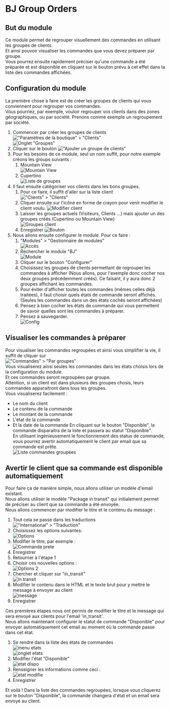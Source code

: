# BJ Group Orders
## But du module
Ce module permet de regrouper visuellement des commandes en utilisant les groupes de clients.  
Et ainsi pouvoir visualiser les commandes que vous devez préparer par groupe.  
Vous pourrez ensuite rapidement préciser qu'une commande a été préparée et est disponible en cliquant sur le bouton prévu à cet effet dans la liste des commandes affichées.
## Configuration du module
La première chose à faire est de créer les groupes de clients qui vous conviennent pour regrouper vos commandes.  
Vous pourriez, par exemple, vouloir regrouper vos clients dans des zones géographiques, ou par société.
Prenons comme exemple un regroupement par société.
 1. Commencer par créer les groupes de clients
 !["Paramètres de la boutique" > "Clients"](https://github.com/BrunoJunior/bjgrouporders/blob/master/documentation/menu_1.jpg?raw=true)  
 ![Onglet "Groupes"](https://github.com/BrunoJunior/bjgrouporders/blob/master/documentation/menu_2.jpg?raw=true)
 2. Cliquer sur le bouton
 !["Ajouter un groupe de clients"](https://github.com/BrunoJunior/bjgrouporders/blob/master/documentation/add_client.jpg?raw=true)
 3. Pour les besoins de ce module, seul un nom suffit, pour notre exemple créons les groups suivants :
    1. Mountain View  
    ![Mountain View](https://github.com/BrunoJunior/bjgrouporders/blob/master/documentation/new_group.jpg?raw=true)
    2. Cupertino  
 ![Liste de groupes](https://github.com/BrunoJunior/bjgrouporders/blob/master/documentation/group_list.jpg?raw=true)
 4. Il faut ensuite catégoriser vos clients dans les bons groupes. 
    1. Pour ce faire, il suffit d'aller sur la liste client  
    !["Clients" > "Clients"](https://github.com/BrunoJunior/bjgrouporders/blob/master/documentation/menu_3.jpg?raw=true)
    2. Cliquer ensuite sur l'icône en forme de crayon pour venir modifier le client voulu.
    ![Modifier client](https://github.com/BrunoJunior/bjgrouporders/blob/master/documentation/update.jpg?raw=true)
    3. Laisser les groupes actuels (Visiteurs, Clients ...) mais ajouter un des groupes créés (Cupertino ou Mountain View)  
    ![Groupes client](https://github.com/BrunoJunior/bjgrouporders/blob/master/documentation/groupq.jpg?raw=true)
    4. Enregistrer ![Bouton](https://github.com/BrunoJunior/bjgrouporders/blob/master/documentation/save.jpg?raw=true)
 5. Nous allons ensuite configurer le module. Pour ce faire :
    1. "Modules" > "Gestionnaire de modules"  
    ![Accès](https://github.com/BrunoJunior/bjgrouporders/blob/master/documentation/menu_4.jpg?raw=true)
    2. Rechercher le module "BJ"  
    ![Module](https://github.com/BrunoJunior/bjgrouporders/blob/master/documentation/module.jpg?raw=true)
    3. Cliquer sur le bouton "Configurer"
    4. Choisissez les groupes de clients permettant de regrouper les commandes à afficher (Nous allons, pour l'exemple donc cocher nos deux groupes précédemment créés).
    Ce faisant, il y aura donc 2 groupes affichant les commandes.
    5. Pour éviter d'afficher toutes les commandes (mêmes celles déjà traitées), il faut choisir quels états de commande seront affichés.
    (Seules les commandes dans un des états cochés seront affichées)
    6. Pensez à bien cocher les états de commande qui vous permettent de savoir quelles sont les commandes à préparer.
    7. Pensez à sauvegarder.  
    ![Config](https://github.com/BrunoJunior/bjgrouporders/blob/master/documentation/config.jpg?raw=true)
## Visualiser les commandes à préparer
Pour visualiser les commandes regroupées et ainsi vous simplifier la vie, il suffit de cliquer sur  
!["Commandes" > "Par groupes"](https://github.com/BrunoJunior/bjgrouporders/blob/master/documentation/menu_5.jpg?raw=true)  
Vous visualiserez ainsi seules les commandes dans les états choisis lors de la configuration du module.  
Et ces commandes seront regroupées par groupe.  
Attention, si un client est dans plusieurs des groupes chosis, leurs commandes apparaitront dans tous les groupes.  
Vous visualiserez facilement :
 * Le nom du client
 * Le contenu de la commande
 * Le montant de la commande
 * L'état de la commande
 * Et la date de la commande
En cliquant sur le bouton "Disponible", la commande disparaitra de la liste et passera au statut "Disponible".  
En utilisant ingénieusement le fonctionnement des status de commande, vous pourrez avertir automatiquement le client par email que sa commande est prête.  
![Liste commandes groupées](https://github.com/BrunoJunior/bjgrouporders/blob/master/documentation/commandes_groupees.jpg?raw=true)
## Avertir le client que sa commande est disponible automatiquement
Pour faire ça de manière simple, nous allons utiliser un modèle d'email existant.  
Nous allons utiliser le modèle "Package in transit" qui initialement permet de préciser au client que sa commande a été envoyée.  
Nous allons commencer par modifier le titre et le contenu du message :
 1. Tout cela se passe dans les traductions  
 !["International" > "Traduction"](https://github.com/BrunoJunior/bjgrouporders/blob/master/documentation/menu_trad.jpg?raw=true)
 2. Choisissez les options suivantes:  
 ![Options](https://github.com/BrunoJunior/bjgrouporders/blob/master/documentation/options.jpg?raw=true)
 3. Modifier le titre, par exemple :  
 ![Commande prete](https://github.com/BrunoJunior/bjgrouporders/blob/master/documentation/commande_prete.jpg?raw=true)
 4. Enregistrer
 5. Retourner à l'étape 1
 6. Choisir ces nouvelles options :  
 ![Options 2](https://github.com/BrunoJunior/bjgrouporders/blob/master/documentation/options_2.jpg?raw=true)
 7. Chercher et cliquer sur "in_transit"  
 ![in transit](https://github.com/BrunoJunior/bjgrouporders/blob/master/documentation/in_transit.jpg?raw=true)
 8. Modifier le contenu dans le HTML et le texte brut pour y mettre le message à envoyer au client  
 ![message](https://github.com/BrunoJunior/bjgrouporders/blob/master/documentation/message.jpg?raw=true)
 9. Enregistrer
 
Ces premières étapes nous ont permis de modifier le titre et le message qui sera envoyé aux clients pour l'email 'in_transit'.  
Nous allons maintenant configurer le statut de commande "Disponible" pour envoyer automatiquement cet email au moment où la commande passe dans cet état.  
 1. Se rendre dans la liste des états de commandes  
 ![menu etats](https://github.com/BrunoJunior/bjgrouporders/blob/master/documentation/param_commandes.jpg?raw=true)  
 ![onglet etats](https://github.com/BrunoJunior/bjgrouporders/blob/master/documentation/onglet_etat.jpg?raw=true)
 2. Modifier l'état "Disponible"  
 ![etat dispo](https://github.com/BrunoJunior/bjgrouporders/blob/master/documentation/etat_dispo.jpg?raw=true)
 3. Renseigner les informations comme ceci :  
 ![etat modifie](https://github.com/BrunoJunior/bjgrouporders/blob/master/documentation/etat_modifie.jpg?raw=true)
 4. Enregistrer
 
 Et voilà ! Dans la liste des commandes regroupées, lorsque vous cliquerez sur le bouton "Disponible", la commande changera d'état et un email sera envoyé au client.
